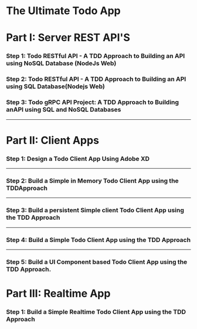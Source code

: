 # The Ultimate Todo App

# Part I: Server REST API'S
### Step 1: Todo RESTful API - A TDD Approach to Building an API using NoSQL Database (NodeJs Web)


 ### Step 2: Todo RESTful API - A TDD Approach to Building an API using SQL Database(Nodejs Web)



### Step 3: Todo gRPC API Project: A TDD Approach to Building anAPI using SQL and NoSQL Databases

 ----

# Part II: Client Apps
### Step 1: Design a Todo Client App Using Adobe XD

 ---
 ### Step 2: Build a Simple in Memory Todo Client App using the TDDApproach

 ---
 ### Step 3: Build a persistent Simple client Todo Client App using the TDD Approach


 ---
 ### Step 4: Build a Simple Todo Client App using the TDD Approach

 ---
### Step 5: Build a UI Component based Todo Client App using the TDD Approach.

# Part III: Realtime App
### Step 1: Build a Simple Realtime Todo Client App using the TDD Approach
